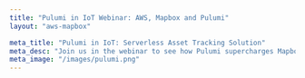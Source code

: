 ```yaml
---
title: "Pulumi in IoT Webinar: AWS, Mapbox and Pulumi"
layout: "aws-mapbox"

meta_title: "Pulumi in IoT: Serverless Asset Tracking Solution"
meta_desc: "Join us in the webinar to see how Pulumi supercharges Mapbox’s IoT asset tracking architecture on AWS, from API Gateway, Amazon Kinesis, to DynamoDB and S3."
meta_image: "/images/pulumi.png"
---
```


